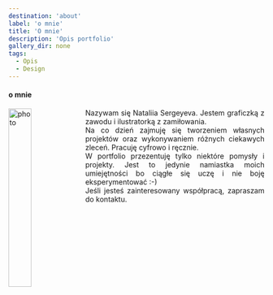 ```yaml
---
destination: 'about'
label: 'o mnie'
title: 'O mnie'
description: 'Opis portfolio'
gallery_dir: none
tags:
  - Opis
  - Design
---
```


#### o mnie

<div>
    <div>
        <img src="/Портрет_.jpg" alt="photo" style="float: left; width: 30%; @media (min-width: 50em) { width: 30%; }">
    </div>
    <p style="white-space: pre-wrap; text-align: justify;">Nazywam się Nataliia Sergeyeva. Jestem graficzką z zawodu i ilustratorką z zamiłowania.  
Na co dzień zajmuję się tworzeniem własnych projektów oraz wykonywaniem różnych ciekawych zleceń. Pracuję cyfrowo i ręcznie.  
W portfolio przezentuję tylko niektóre pomysły i projekty. Jest to jedynie namiastka moich umiejętności bo ciągłe się uczę i nie boję eksperymentować :-)  
Jeśli jesteś zainteresowany współpracą, zapraszam do kontaktu.
    </p>
</div>
